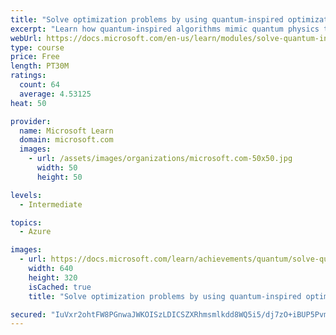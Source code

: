 ```yaml
---
title: "Solve optimization problems by using quantum-inspired optimization"
excerpt: "Learn how quantum-inspired algorithms mimic quantum physics to solve difficult optimization problems."
webUrl: https://docs.microsoft.com/en-us/learn/modules/solve-quantum-inspired-optimization-problems/
type: course
price: Free
length: PT30M
ratings:
  count: 64
  average: 4.53125
heat: 50

provider:
  name: Microsoft Learn
  domain: microsoft.com
  images:
    - url: /assets/images/organizations/microsoft.com-50x50.jpg
      width: 50
      height: 50

levels:
  - Intermediate

topics:
  - Azure

images:
  - url: https://docs.microsoft.com/learn/achievements/quantum/solve-quantum-inspired-optimization-problems-social.png
    width: 640
    height: 320
    isCached: true
    title: "Solve optimization problems by using quantum-inspired optimization"

secured: "IuVxr2ohtFW8PGnwaJWKOISzLDICSZXRhmsmlkdd8WQ5i5/dj7zO+iBUP5Pvmc9zMPvO2nvglKDFL4yNg+V1zrgljoapNOkoaqYK6o+S6l7YiwSkPzEyvh5PCD1XmLj6PViyVl2fDZE22RJMiovdEbK9x5mj19ZKTusmH95Ana7VDibcp/+J1E8uuJ9E1dU1lzN4uuWP3hhfaDTp6P/YizSWuBeAAT/t7x/ZP0Qvm6h6DAHsUGv9ssKm4X3CSvfvufv2ykxLqFwEZ6WXFPymvWabcvp8IBoJoTIWzaTqITpYi5IfuBmXjDNT/GKKkfLw0QYaJ/tsjPE63bD2D6TVVBjesCgjDvKVqP0DmXaicvUzlTgb3SCMfFL9m9Sl6Zl+fjTx0OI/pFFW4/D1qlfH2w==;hsG5jB6deQCXa8/VMxQSuA=="
---
```


